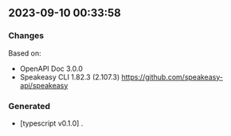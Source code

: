 

## 2023-09-10 00:33:58
### Changes
Based on:
- OpenAPI Doc 3.0.0 
- Speakeasy CLI 1.82.3 (2.107.3) https://github.com/speakeasy-api/speakeasy
### Generated
- [typescript v0.1.0] .